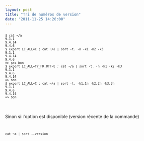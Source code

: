 ```yaml
---
layout: post
title: "Tri de numéros de version"
date: "2011-11-25 14:20:00"
---
```

<pre><code><small><br />$ cat ~/a <br />9.1.1<br />9.4.14<br />9.4.6<br />$ export LC_ALL=C ; cat ~/a | sort -t. -n -k1 -k2 -k3<br />9.1.1<br />9.4.14<br />9.4.6<br />=> pas bon<br />$ export LC_ALL=fr_FR.UTF-8 ; cat ~/a | sort -t. -n -k1 -k2 -k3<br />9.1.1<br />9.4.6<br />9.4.14<br />=> bon<br />$ export LC_ALL=C ; cat ~/a | sort -t. -k1,1n -k2,2n -k3,3n<br />9.1.1<br />9.4.6<br />9.4.14<br />=> bon<br /></small></code></pre><br /><br />Sinon si l'option est disponible (version récente de la commande)<br /><br /><pre><code><small><br />cat ~a | sort --version<br /></small></code></pre>
